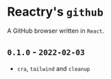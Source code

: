 
# Reactry's `github`
A GitHub browser written in `React`.


## `0.1.0` - `2022-02-03`
* `cra`, `tailwind` and `cleanup`


